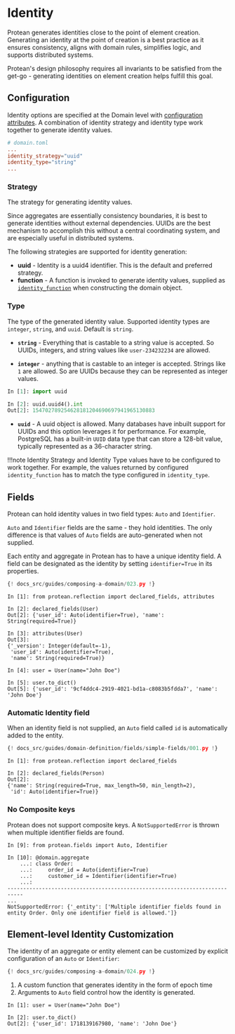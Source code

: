 # Identity

Protean generates identities close to the point of element creation. Generating
an identity at the point of creation is a best practice as it ensures
consistency, aligns with domain rules, simplifies logic, and supports
distributed systems.

Protean's design philosophy requires all invariants
to be satisfied from the get-go - generating identities on element creation
helps fulfill this goal.

## Configuration

Identity options are specified at the Domain level with
[configuration attributes](./configuration.md#domain-configuration-attributes). A combination of
identity strategy and identity type work together to generate identity values.

```toml
# domain.toml
...
identity_strategy="uuid"
identity_type="string"
...
```

### Strategy

The strategy for generating identity values.

Since aggregates are essentially consistency boundaries, it is best to generate
identities without external dependencies. UUIDs are the best mechanism to
accomplish this without a central coordinating system, and are especially useful
in distributed systems.

The following strategies are supported for identity generation:

- **uuid** - Identity is a uuid4 identifier. This is the default and preferred
strategy.
- **function** - A function is invoked to generate identity values, supplied
as [`identity_function`](./compose-a-domain/index.md#identity_function) when constructing
the domain object.

### Type

The type of the generated identity value. Supported identity types are
`integer`, `string`, and `uuid`. Default is `string`.

- **`string`** - Everything that is castable to a string value
is accepted. So UUIDs, integers, and string values like `user-234232234`
are allowed.

- **`integer`** - anything that is castable to an integer
is accepted. Strings like `1` are allowed. So are UUIDs because they can be
represented as integer values.

```python
In [1]: import uuid

In [2]: uuid.uuid4().int
Out[2]: 154702789254628181204690697941965130883
```

- **`uuid`** - A uuid object is allowed. Many databases have
inbuilt support for UUIDs and this option leverages it for performance. For
example, PostgreSQL has a built-in `UUID` data type that can store a 128-bit
value, typically represented as a 36-character string.

!!!note
    Identity Strategy and Identity Type values have to be configured to
    work together. For example, the values returned by configured
    `identity_function` has to match the type configured in `identity_type`.

## Fields

Protean can hold identity values in two field types: `Auto` and `Identifier`.

`Auto` and `Identifier` fields are the same - they hold identities. The only
difference is that values of `Auto` fields are auto-generated when not supplied.

Each entity and aggregate in Protean has to have a unique identity field. A
field can be designated as the identity by setting `identifier=True`
in its properties.

```py hl_lines="9"
{! docs_src/guides/composing-a-domain/023.py !}
```

```shell hl_lines="4 9 15"
In [1]: from protean.reflection import declared_fields, attributes

In [2]: declared_fields(User)
Out[2]: {'user_id': Auto(identifier=True), 'name': String(required=True)}

In [3]: attributes(User)
Out[3]: 
{'_version': Integer(default=-1),
 'user_id': Auto(identifier=True),
 'name': String(required=True)}

In [4]: user = User(name="John Doe")

In [5]: user.to_dict()
Out[5]: {'user_id': '9cf4ddc4-2919-4021-bd1a-c8083b5fdda7', 'name': 'John Doe'}
```

### Automatic Identity field

When an identity field is not supplied, an `Auto` field called `id` is
automatically added to the entity.

```py
{! docs_src/guides/domain-definition/fields/simple-fields/001.py !}
```

```shell hl_lines="6"
In [1]: from protean.reflection import declared_fields

In [2]: declared_fields(Person)
Out[2]: 
{'name': String(required=True, max_length=50, min_length=2),
 'id': Auto(identifier=True)}
```

### No Composite keys

Protean does not support composite keys. A `NotSupportedError` is thrown when
multiple identifier fields are found.

```shell hl_lines="5 6"
In [9]: from protean.fields import Auto, Identifier

In [10]: @domain.aggregate
    ...: class Order:
    ...:     order_id = Auto(identifier=True)
    ...:     customer_id = Identifier(identifier=True)
    ...: 
---------------------------------------------------------------------------
...
NotSupportedError: {'_entity': ['Multiple identifier fields found in entity Order. Only one identifier field is allowed.']}
```

## Element-level Identity Customization

The identity of an aggregate or entity element can be customized by explicit
configuration of an `Auto` or `Identifier`:

```python hl_lines="9-10 15-20"
{! docs_src/guides/composing-a-domain/024.py !}
```

1. A custom function that generates identity in the form of epoch time
2. Arguments to `Auto` field control how the identity is generated.

```shell hl_lines="4"
In [1]: user = User(name="John Doe")

In [2]: user.to_dict()
Out[2]: {'user_id': 1718139167980, 'name': 'John Doe'}
```

